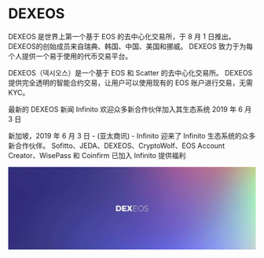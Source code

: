 # DEXEOS

DEXEOS 是世界上第一个基于 EOS 的去中心化交易所，于 8 月 1 日推出。 DEXEOS的创始成员来自瑞典、韩国、中国、美国和挪威。 DEXEOS 致力于为每个人提供一个易于使用的代币交易平台。

DEXEOS（덱시오스）是一个基于 EOS 和 Scatter 的去中心化交易所。 DEXEOS 提供完全透明的智能合约交易，让用户可以使用现有的 EOS 账户进行交易，无需 KYC。

最新的 DEXEOS 新闻
Infinito 欢迎众多新合作伙伴加入其生态系统
2019 年 6 月 3 日

新加坡，2019 年 6 月 3 日 - (亚太商讯) - Infinito 迎来了 Infinito 生态系统的众多新合作伙伴。 Sofitto、JEDA、DEXEOS、CryptoWolf、EOS Account Creator、WisePass 和 Coinfirm 已加入 Infinito 提供福利

![1500x500](1500x500.jpg)

